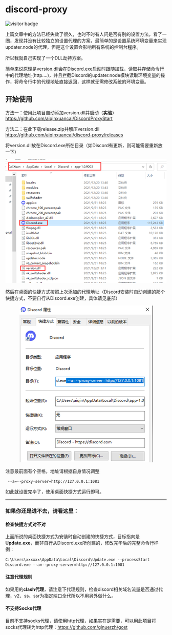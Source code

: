 # discord-proxy

<img src="https://visitor-badge.glitch.me/badge?page_id=github-discord-proxy" alt="visitor badge"/>

上篇文章中的方法已经失效了很久，也时不时有人问是否有别的设置方法，看了一圈，发现并没有比较独立的设置代理的方案，最简单的是设置系统环境变量来实现updater.node的代理，但是这个设置会影响所有系统的控制台程序。

所以我就自己实现了一个DLL劫持方案。

简单来说原理是version.dll会在Discord.exe启动时跟随加载，读取并存储命令行中的代理地址(http....)，并且拦截Discord的updater.node模块读取环境变量的操作，将命令行中的代理地址直接返回，这样就无需修改系统的环境变量。

## 开始使用

方法一：使用此项目自动添加version.dll并启动（**实验**）
https://github.com/aiqinxuancai/DiscordProxyStart

方法二：在此下载release.zip并解压version.dll
https://github.com/aiqinxuancai/discord-proxy/releases

将version.dll放在Discord.exe所在目录（如Discord有更新，则可能需要重新放一下）
<p align="center" color="#6a737d">
<img src="./images/1.png" alt="discord-proxy">
</p>


然后在桌面的快捷方式按照上次添加的代理地址（Discord安装时自动创建的那个快捷方式，不要自行从Discord.exe创建，具体请见底部）
<p align="center" color="#6a737d">
<img src="./images/2.png" alt="discord-proxy">
</p>

注意最前面有个空格，地址请根据自身情况调整
```
 --a=--proxy-server=http://127.0.0.1:1081
```
如此就设置完毕了，使用桌面快捷方式运行即可。

---
### **如果你还是进不去，请看这里：**

#### **检查快捷方式对不对**
上面所说的桌面快捷方式为安装时自动创建的快捷方式，目标指向是**Update.exe**，而非自行从Discord.exe所创建的，修改完毕后的完整命令行样例：
```
C:\Users\xxxxxx\AppData\Local\Discord\Update.exe --processStart Discord.exe --a=--proxy-server=http://127.0.0.1:1081
```
#### **注意代理规则**
如果用的**clash代理**，请注意下代理规则，检查discord相关域名流量是否通过代理，v2、ss、ssr为指定端口全代所以不用另外做什么。

#### **不支持Socks代理**
目前不支持socks代理，请使用http代理，如果实在是需要，可以用此项目将socks代理转为http代理：https://github.com/ginuerzh/gost

